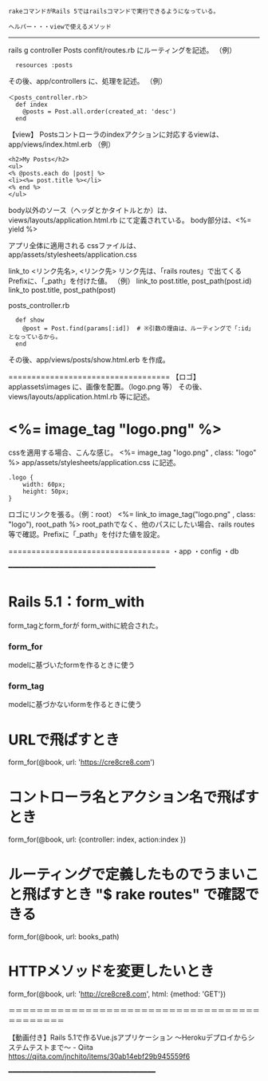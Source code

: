 ```
rakeコマンドがRails 5ではrailsコマンドで実行できるようになっている。

ヘルパー・・・viewで使えるメソッド
```

-----------------------------------
rails g controller Posts
confit/routes.rb にルーティングを記述。
（例）
```
  resources :posts
```
その後、app/controllers に、処理を記述。
（例）
```
＜posts_controller.rb＞
  def index
    @posts = Post.all.order(created_at: 'desc')
  end
```

【view】
Postsコントローラのindexアクションに対応するviewは、
app/views/index.html.erb
（例）
```
<h2>My Posts</h2>
<ul>
<% @posts.each do |post| %>
<li><%= post.title %></li>
<% end %>
</ul>
```

body以外のソース（ヘッダとかタイトルとか）は、
views/layouts/application.html.rb
にて定義されている。
body部分は、<%= yield %>

アプリ全体に適用される cssファイルは、
app/assets/stylesheets/application.css


link_to <リンク先名>, <リンク先>
リンク先は、「rails routes」で出てくる Prefixに、「_path」を付けた値。
（例）
link_to post.title, post_path(post.id)
link_to post.title, post_path(post)


posts_controller.rb
```
  def show
    @post = Post.find(params[:id])  # ※引数の理由は、ルーティングで「:id」となっているから。
  end  
```
その後、app/views/posts/show.html.erb を作成。

===================================
【ロゴ】
app\assets\images に、画像を配置。（logo.png 等）
その後、views/layouts/application.html.rb 等に記述。
<h1><%= image_tag "logo.png" %></h1>

cssを適用する場合、こんな感じ。
<%= image_tag "logo.png" , class: "logo" %>
app/assets/stylesheets/application.css に記述。
```
.logo {
    width: 60px;
    height: 50px;
}
```
ロゴにリンクを張る。（例：root）
<%= link_to image_tag("logo.png" , class: "logo"), root_path %>
root_pathでなく、他のパスにしたい場合、rails routes 等で確認。Prefixに「_path」を付けた値を設定。

===================================
・app
・config
・db

━━━━━━━━━━━━━━━━━━━━━━━━━━━━━━━━━━━
# Rails 5.1：form_with
form_tagとform_forが form_withに統合された。


### form_for
modelに基づいたformを作るときに使う


### form_tag
modelに基づかないformを作るときに使う



# URLで飛ばすとき 
form_for(@book, url: 'https://cre8cre8.com') 
# コントローラ名とアクション名で飛ばすとき 
form_for(@book, url: {controller: index, action:index }) 
# ルーティングで定義したものでうまいこと飛ばすとき "$ rake routes" で確認できる 
form_for(@book, url: books_path) 
# HTTPメソッドを変更したいとき 
form_for(@book, url: 'http://cre8cre8.com', html: {method: 'GET'}) 

＝＝＝＝＝＝＝＝＝＝＝＝＝＝＝＝＝＝＝＝＝＝＝＝＝＝＝＝＝＝＝＝＝＝＝＝＝＝＝＝＝＝＝＝

【動画付き】Rails 5.1で作るVue.jsアプリケーション ～Herokuデプロイからシステムテストまで～ - Qiita 
https://qiita.com/jnchito/items/30ab14ebf29b945559f6

━━━━━━━━━━━━━━━━━━━━━━━━━━━━━━━━━━━

```